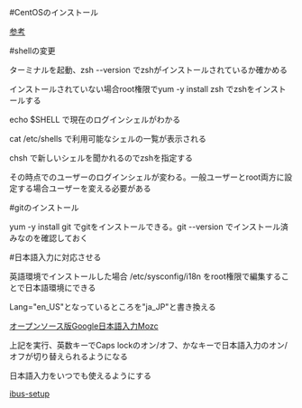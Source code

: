 #CentOSのインストール

[参考](http://bl6.jp/dev/linux/vmware-fusion4-centos6-install/)

#shellの変更

ターミナルを起動、zsh --version でzshがインストールされているか確かめる

インストールされていない場合root権限でyum -y install zsh でzshをインストールする

echo $SHELL で現在のログインシェルがわかる

cat /etc/shells で利用可能なシェルの一覧が表示される

chsh で新しいシェルを聞かれるのでzshを指定する

その時点でのユーザーのログインシェルが変わる。一般ユーザーとroot両方に設定する場合ユーザーを変える必要がある

#gitのインストール

yum -y install git でgitをインストールできる。git --version でインストール済みなのを確認しておく

#日本語入力に対応させる

英語環境でインストールした場合 /etc/sysconfig/i18n をroot権限で編集することで日本語環境にできる

Lang="en_US"となっているところを"ja_JP"と書き換える

[オープンソース版Google日本語入力Mozc](http://blog.livedoor.jp/dance_dance_punk/archives/1841808.html)

上記を実行、英数キーでCaps lockのオン/オフ、かなキーで日本語入力のオン/オフが切り替えられるようになる

日本語入力をいつでも使えるようにする

[ibus-setup](http://d.hatena.ne.jp/m0t0m0t0/20120205/1328441799)

